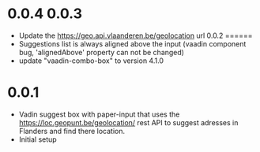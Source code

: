 0.0.4
0.0.3
======
* Update the https://geo.api.vlaanderen.be/geolocation url
0.0.2
======
* Suggestions list is always aligned above the input (vaadin component bug, 'alignedAbove' property can not be changed)
* update "vaadin-combo-box" to version 4.1.0

0.0.1
======
* Vadin suggest box with paper-input that uses the https://loc.geopunt.be/geolocation/ rest API to suggest adresses in Flanders and find there location.
* Initial setup
